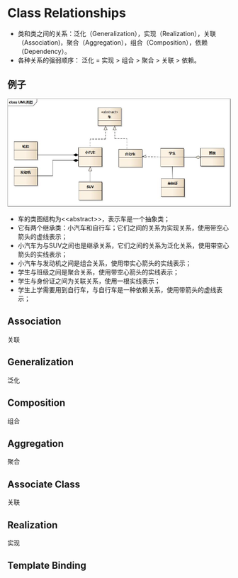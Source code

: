 # Class Relationships

- 类和类之间的关系：泛化（Generalization），实现（Realization），关联（Association)，聚合（Aggregation），组合（Composition），依赖（Dependency）。
- 各种关系的强弱顺序： 泛化 = 实现 > 组合 > 聚合 > 关联 > 依赖。

## 例子

![uml_class_struct.jpg](ClassDiagram/uml_class_struct.jpg)

- 车的类图结构为\<\<abstract\>\>，表示车是一个抽象类；
- 它有两个继承类：小汽车和自行车；它们之间的关系为实现关系，使用带空心箭头的虚线表示；
- 小汽车为与SUV之间也是继承关系，它们之间的关系为泛化关系，使用带空心箭头的实线表示；
- 小汽车与发动机之间是组合关系，使用带实心箭头的实线表示；
- 学生与班级之间是聚合关系，使用带空心箭头的实线表示；
- 学生与身份证之间为关联关系，使用一根实线表示；
- 学生上学需要用到自行车，与自行车是一种依赖关系，使用带箭头的虚线表示；

## Association

关联

## Generalization

泛化

## Composition

组合

## Aggregation

聚合

## Associate Class

关联

## Realization

实现

## Template Binding

